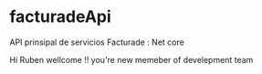 
# facturadeApi
API prinsipal de servicios Facturade : Net core

Hi Ruben wellcome !! you're new memeber of develepment team
